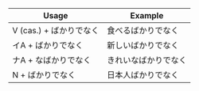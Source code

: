 |Usage|Example|
|-|-|
|V (cas.) + ばかりでなく|食べるばかりでなく|
|イA + ばかりでなく|新しいばかりでなく|
|ナA + なばかりでなく|きれいなばかりでなく|
|N + ばかりでなく|日本人ばかりでなく|